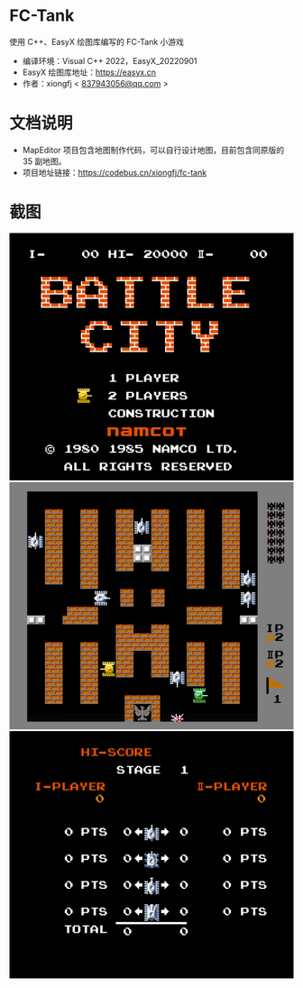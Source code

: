 # FC-Tank

使用 C++、EasyX 绘图库编写的 FC-Tank 小游戏
* 编译环境：Visual C++ 2022，EasyX_20220901
* EasyX 绘图库地址：https://easyx.cn
* 作者：xiongfj  < 837943056@qq.com >

# 文档说明
* MapEditor 项目包含地图制作代码，可以自行设计地图，目前包含同原版的 35 副地图。
* 项目地址链接：https://codebus.cn/xiongfj/fc-tank

# 截图
![image](https://raw.githubusercontent.com/xiongfj/FC-Tank/master/Screenshot/1.png)
![image](https://raw.githubusercontent.com/xiongfj/FC-Tank/master/Screenshot/2.png)
![image](https://raw.githubusercontent.com/xiongfj/FC-Tank/master/Screenshot/3.png)
